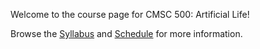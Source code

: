 Welcome to the course page for CMSC 500: Artificial Life!

Browse the [Syllabus](syllabus) and [Schedule](schedule) for more information. 

